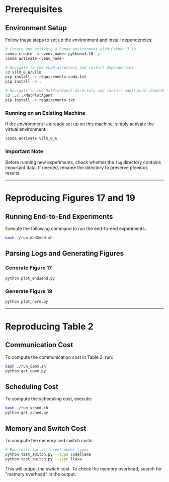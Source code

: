 # Prerequisites

## Environment Setup

Follow these steps to set up the environment and install dependencies:

```bash
# Create and activate a Conda environment with Python 3.10
conda create -n <venv_name> python=3.10 -y  
conda activate <venv_name>

# Navigate to the vLLM directory and install dependencies
cd vllm_0_6/vllm  
pip install -r requirements-cuda.txt  
pip install -e .  

# Navigate to the MatPlotAgent directory and install additional dependencies
cd ../../MatPlotAgent  
pip install -r requirements.txt  
```

### Running on an Existing Machine

If the environment is already set up on this machine, simply activate the virtual environment:

```bash
conda activate vllm_0_6
```

### Important Note

Before running new experiments, check whether the `log` directory contains important data. If needed, rename the directory to preserve previous results.

---

# Reproducing Figures 17 and 19

## Running End-to-End Experiments

Execute the following command to run the end-to-end experiments:

```bash
bash ./run_end2end.sh  
```

## Parsing Logs and Generating Figures

### Generate Figure 17

```bash
python plot_end2end.py  
```

### Generate Figure 19

```bash
python plot_norm.py  
```

---

# Reproducing Table 2

## Communication Cost

To compute the communication cost in Table 2, run:

```bash
bash ./run_comm.sh
python get_comm.py
```

## Scheduling Cost

To compute the scheduling cost, execute:

```bash
bash ./run_sched.sh
python get_sched.py
```

## Memory and Switch Cost

To compute the memory and switch costs:

```bash
# Run tests for different model types
python test_switch.py --type codellama
python test_switch.py --type llava
```

This will output the switch cost. To check the memory overhead, search for "memory overhead" in the output.

